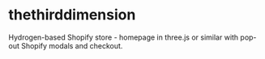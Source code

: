 # thethirddimension
Hydrogen-based Shopify store - homepage in three.js or similar with pop-out Shopify modals and checkout.
